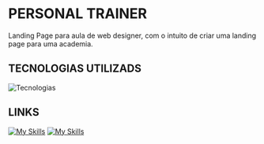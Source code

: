# PERSONAL TRAINER
Landing Page para aula de web designer, com o intuito de criar uma landing page para uma academia.

## TECNOLOGIAS UTILIZADS
![Tecnologias](https://skillicons.dev/icons?i=html,css)

## LINKS


[![My Skills](https://skillicons.dev/icons?i=figma)](https://www.figma.com/file/g0U4r8ukPV4lmznUVPKWcD/LP_PesonalTrainer?type=design&node-id=6%3A17&mode=design&t=61PjhMaWKsoTnNkY-1) [![My Skills](https://skillicons.dev/icons?i=vercel)](https://power-shape.vercel.app/)